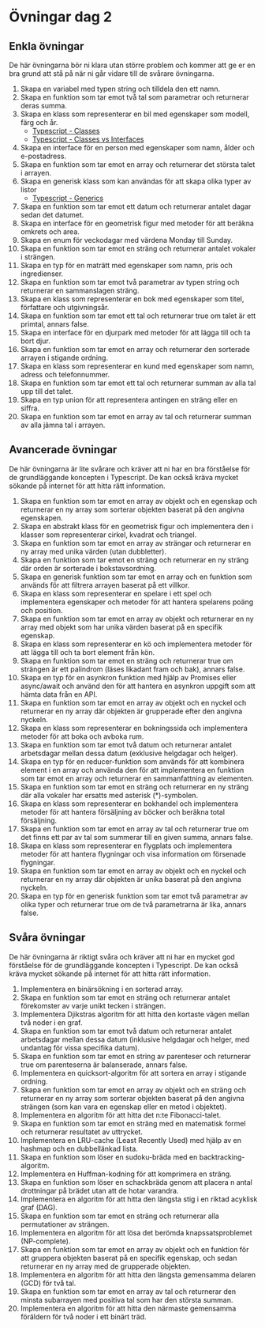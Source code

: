 # Övningar dag 2

## Enkla övningar

De här övningarna bör ni klara utan större problem och kommer att ge er en bra grund att stå på när ni går vidare till de svårare övningarna.

1. Skapa en variabel med typen string och tilldela den ett namn.
2. Skapa en funktion som tar emot två tal som parametrar och returnerar deras summa.
3. Skapa en klass som representerar en bil med egenskaper som modell, färg och år.
   - [Typescript - Classes](https://www.typescriptlang.org/docs/handbook/classes.html)
   - [Typescript - Classes vs Interfaces](https://ultimatecourses.com/blog/classes-vs-interfaces-in-typescript)
4. Skapa en interface för en person med egenskaper som namn, ålder och e-postadress.
5. Skapa en funktion som tar emot en array och returnerar det största talet i arrayen.
6. Skapa en generisk klass som kan användas för att skapa olika typer av listor
   - [Typescript - Generics](https://www.typescriptlang.org/docs/handbook/2/generics.html)
7. Skapa en funktion som tar emot ett datum och returnerar antalet dagar sedan det datumet.
8. Skapa en interface för en geometrisk figur med metoder för att beräkna omkrets och area.
9.  Skapa en enum för veckodagar med värdena Monday till Sunday.
10. Skapa en funktion som tar emot en sträng och returnerar antalet vokaler i strängen.
11. Skapa en typ för en maträtt med egenskaper som namn, pris och ingredienser.
12. Skapa en funktion som tar emot två parametrar av typen string och returnerar en sammanslagen sträng.
13. Skapa en klass som representerar en bok med egenskaper som titel, författare och utgivningsår.
14. Skapa en funktion som tar emot ett tal och returnerar true om talet är ett primtal, annars false.
15. Skapa en interface för en djurpark med metoder för att lägga till och ta bort djur.
16. Skapa en funktion som tar emot en array och returnerar den sorterade arrayen i stigande ordning.
17. Skapa en klass som representerar en kund med egenskaper som namn, adress och telefonnummer.
18. Skapa en funktion som tar emot ett tal och returnerar summan av alla tal upp till det talet.
19. Skapa en typ union för att representera antingen en sträng eller en siffra.
20. Skapa en funktion som tar emot en array av tal och returnerar summan av alla jämna tal i arrayen.

## Avancerade övningar

De här övningarna är lite svårare och kräver att ni har en bra förståelse för de grundläggande koncepten i Typescript. De kan också kräva mycket sökande på internet för att hitta rätt information.

1. Skapa en funktion som tar emot en array av objekt och en egenskap och returnerar en ny array som sorterar objekten baserat på den angivna egenskapen.
2. Skapa en abstrakt klass för en geometrisk figur och implementera den i klasser som representerar cirkel, kvadrat och triangel.
3. Skapa en funktion som tar emot en array av strängar och returnerar en ny array med unika värden (utan dubbletter).
4. Skapa en funktion som tar emot en sträng och returnerar en ny sträng där orden är sorterade i bokstavsordning.
5. Skapa en generisk funktion som tar emot en array och en funktion som används för att filtrera arrayen baserat på ett villkor.
6. Skapa en klass som representerar en spelare i ett spel och implementera egenskaper och metoder för att hantera spelarens poäng och position.
7. Skapa en funktion som tar emot en array av objekt och returnerar en ny array med objekt som har unika värden baserat på en specifik egenskap.
8. Skapa en klass som representerar en kö och implementera metoder för att lägga till och ta bort element från kön.
9. Skapa en funktion som tar emot en sträng och returnerar true om strängen är ett palindrom (läses likadant fram och bak), annars false.
10. Skapa en typ för en asynkron funktion med hjälp av Promises eller async/await och använd den för att hantera en asynkron uppgift som att hämta data från en API.
11. Skapa en funktion som tar emot en array av objekt och en nyckel och returnerar en ny array där objekten är grupperade efter den angivna nyckeln.
12. Skapa en klass som representerar en bokningssida och implementera metoder för att boka och avboka rum.
13. Skapa en funktion som tar emot två datum och returnerar antalet arbetsdagar mellan dessa datum (exklusive helgdagar och helger).
14. Skapa en typ för en reducer-funktion som används för att kombinera element i en array och använda den för att implementera en funktion som tar emot en array och returnerar en sammanfattning av elementen.
15. Skapa en funktion som tar emot en sträng och returnerar en ny sträng där alla vokaler har ersatts med asterisk (*)-symbolen.
16. Skapa en klass som representerar en bokhandel och implementera metoder för att hantera försäljning av böcker och beräkna total försäljning.
17. Skapa en funktion som tar emot en array av tal och returnerar true om det finns ett par av tal som summerar till en given summa, annars false.
18. Skapa en klass som representerar en flygplats och implementera metoder för att hantera flygningar och visa information om försenade flygningar.
19. Skapa en funktion som tar emot en array av objekt och en nyckel och returnerar en ny array där objekten är unika baserat på den angivna nyckeln.
20. Skapa en typ för en generisk funktion som tar emot två parametrar av olika typer och returnerar true om de två parametrarna är lika, annars false.

## Svåra övningar

De här övningarna är riktigt svåra och kräver att ni har en mycket god förståelse för de grundläggande koncepten i Typescript. De kan också kräva mycket sökande på internet för att hitta rätt information.

1. Implementera en binärsökning i en sorterad array.
2. Skapa en funktion som tar emot en sträng och returnerar antalet förekomster av varje unikt tecken i strängen.
3. Implementera Djikstras algoritm för att hitta den kortaste vägen mellan två noder i en graf.
4. Skapa en funktion som tar emot två datum och returnerar antalet arbetsdagar mellan dessa datum (inklusive helgdagar och helger, med undantag för vissa specifika datum).
5. Skapa en funktion som tar emot en string av parenteser och returnerar true om parenteserna är balanserade, annars false.
6. Implementera en quicksort-algoritm för att sortera en array i stigande ordning.
7. Skapa en funktion som tar emot en array av objekt och en sträng och returnerar en ny array som sorterar objekten baserat på den angivna strängen (som kan vara en egenskap eller en metod i objektet).
8. Implementera en algoritm för att hitta det n:te Fibonacci-talet.
9. Skapa en funktion som tar emot en sträng med en matematisk formel och returnerar resultatet av uttrycket.
10. Implementera en LRU-cache (Least Recently Used) med hjälp av en hashmap och en dubbellänkad lista.
11. Skapa en funktion som löser en sudoku-bräda med en backtracking-algoritm.
12. Implementera en Huffman-kodning för att komprimera en sträng.
13. Skapa en funktion som löser en schackbräda genom att placera n antal drottningar på brädet utan att de hotar varandra.
14. Implementera en algoritm för att hitta den längsta stig i en riktad acyklisk graf (DAG).
15. Skapa en funktion som tar emot en sträng och returnerar alla permutationer av strängen.
16. Implementera en algoritm för att lösa det berömda knapssatsproblemet (NP-complete).
17. Skapa en funktion som tar emot en array av objekt och en funktion för att gruppera objekten baserat på en specifik egenskap, och sedan returnerar en ny array med de grupperade objekten.
18. Implementera en algoritm för att hitta den längsta gemensamma delaren (GCD) för två tal.
19. Skapa en funktion som tar emot en array av tal och returnerar den minsta subarrayen med positiva tal som har den största summan.
20. Implementera en algoritm för att hitta den närmaste gemensamma föräldern för två noder i ett binärt träd.